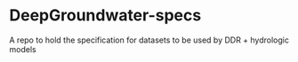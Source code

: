 # DeepGroundwater-specs
A repo to hold the specification for datasets to be used by DDR + hydrologic models
